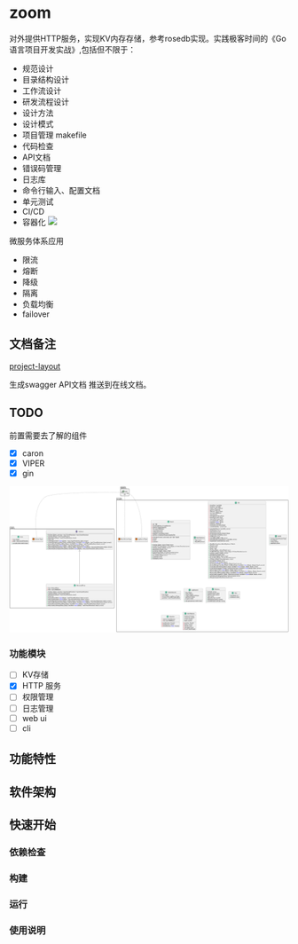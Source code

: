 # zoom
对外提供HTTP服务，实现KV内存存储，参考rosedb实现。实践极客时间的《Go 语言项目开发实战》,包括但不限于：
- 规范设计
- 目录结构设计
- 工作流设计
- 研发流程设计
- 设计方法
- 设计模式
- 项目管理 makefile
- 代码检查
- API文档
- 错误码管理
- 日志库
- 命令行输入、配置文档
- 单元测试
- CI/CD
- 容器化
![](https://static001.geekbang.org/resource/image/8a/c7/8a94938bc087ed96d0ec87261db292c7.jpg?wh=4770x1487)

微服务体系应用
- 限流
- 熔断
- 降级
- 隔离
- 负载均衡
- failover

## 文档备注
[project-layout](https://github.com/golang-standards/project-layout)

生成swagger API文档 推送到在线文档。

## TODO
前置需要去了解的组件
- [x] caron
- [x] VIPER
- [x] gin

![rose db UML](docs/rosedb-0.png)

### 功能模块
- [ ] KV存储
- [x] HTTP 服务
- [ ] 权限管理
- [ ] 日志管理
- [ ] web ui
- [ ] cli

## 功能特性
## 软件架构
## 快速开始
### 依赖检查
### 构建
### 运行
### 使用说明
